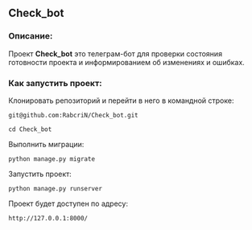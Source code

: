 ## Check_bot

### Описание:

Проект **Check_bot** это телеграм-бот для проверки состояния готовности проекта и информированием об изменениях и ошибках.
### Как запустить проект:

Клонировать репозиторий и перейти в него в командной строке:

```
git@github.com:RabcriN/Check_bot.git
```

```
cd Check_bot
```

Выполнить миграции:

```
python manage.py migrate
```

Запустить проект:

```
python manage.py runserver
```
Проект будет доступен по адресу:
```
http://127.0.0.1:8000/
```
